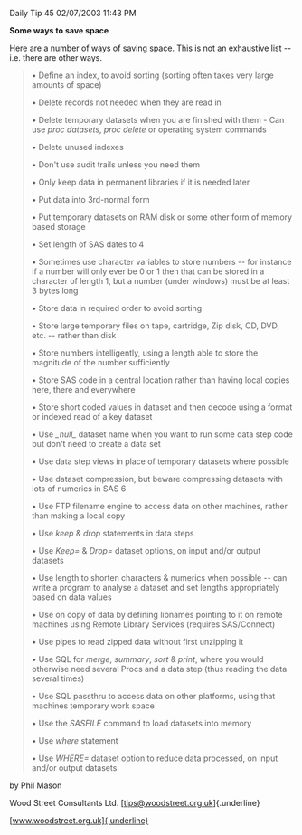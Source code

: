 Daily Tip 45 02/07/2003 11:43 PM

**Some ways to save space**

Here are a number of ways of saving space. This is not an exhaustive
list -- i.e. there are other ways.

> • Define an index, to avoid sorting (sorting often takes very large
> amounts of space)
>
> • Delete records not needed when they are read in
>
> • Delete temporary datasets when you are finished with them - Can use
> *proc datasets*, *proc delete* or operating system commands
>
> • Delete unused indexes
>
> • Don't use audit trails unless you need them
>
> • Only keep data in permanent libraries if it is needed later
>
> • Put data into 3rd-normal form
>
> • Put temporary datasets on RAM disk or some other form of memory
> based storage
>
> • Set length of SAS dates to 4
>
> • Sometimes use character variables to store numbers -- for instance
> if a number will only ever be 0 or 1 then that can be stored in a
> character of length 1, but a number (under windows) must be at least 3
> bytes long
>
> • Store data in required order to avoid sorting
>
> • Store large temporary files on tape, cartridge, Zip disk, CD, DVD,
> etc. -- rather than disk
>
> • Store numbers intelligently, using a length able to store the
> magnitude of the number sufficiently
>
> • Store SAS code in a central location rather than having local copies
> here, there and everywhere
>
> • Store short coded values in dataset and then decode using a format
> or indexed read of a key dataset
>
> • Use *\_null\_* dataset name when you want to run some data step code
> but don't need to create a data set
>
> • Use data step views in place of temporary datasets where possible
>
> • Use dataset compression, but beware compressing datasets with lots
> of numerics in SAS 6
>
> • Use FTP filename engine to access data on other machines, rather
> than making a local copy
>
> • Use *keep* & *drop* statements in data steps
>
> • Use *Keep=* & *Drop=* dataset options, on input and/or output
> datasets
>
> • Use length to shorten characters & numerics when possible -- can
> write a program to analyse a dataset and set lengths appropriately
> based on data values
>
> • Use on copy of data by defining libnames pointing to it on remote
> machines using Remote Library Services (requires SAS/Connect)
>
> • Use pipes to read zipped data without first unzipping it
>
> • Use SQL for *merge*, *summary*, *sort* & *print*, where you would
> otherwise need several Procs and a data step (thus reading the data
> several times)
>
> • Use SQL passthru to access data on other platforms, using that
> machines temporary work space
>
> • Use the *SASFILE* command to load datasets into memory
>
> • Use *where* statement
>
> • Use *WHERE=* dataset option to reduce data processed, on input
> and/or output datasets

by Phil Mason

Wood Street Consultants Ltd. [tips@woodstreet.org.uk]{.underline}

[www.woodstreet.org.uk]{.underline}
